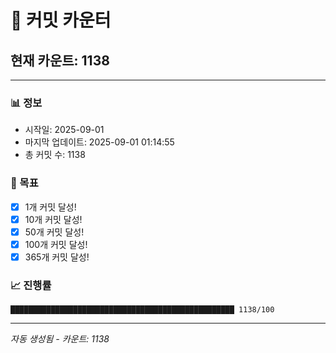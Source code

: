 # 🔢 커밋 카운터

## 현재 카운트: 1138

---

### 📊 정보
- 시작일: 2025-09-01
- 마지막 업데이트: 2025-09-01 01:14:55
- 총 커밋 수: 1138

### 🎯 목표
- [x] 1개 커밋 달성!
- [x] 10개 커밋 달성!
- [x] 50개 커밋 달성!
- [x] 100개 커밋 달성!
- [x] 365개 커밋 달성!

### 📈 진행률
```
██████████████████████████████████████████████████ 1138/100
```

---
*자동 생성됨 - 카운트: 1138*
